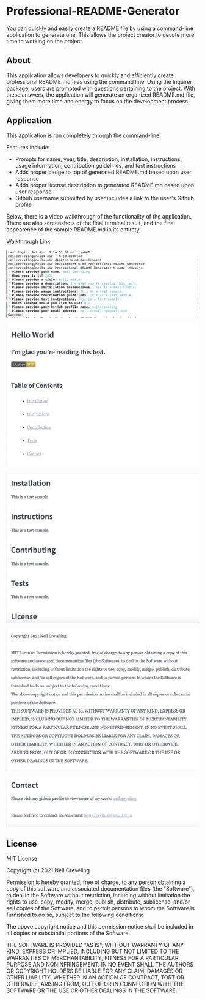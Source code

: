 # Professional-README-Generator
You can quickly and easily create a README file by using a command-line application to generate one. This allows the project creator to devote more time to working on the project.


## About

This application allows developers to quickly and efficiently create professional README.md files using the command line. Using the Inquirer package, users are prompted with questions pertaining to the project. With these answers, the application will generate an organized README.md file, giving them more time and energy to focus on the development process.

## Application

This application is run completely through the command-line.

Features include:

* Prompts for name, year, title, description, installation, instructions, usage information, contribution guidelines, and test instructions
* Adds proper badge to top of generated README.md based upon user response
* Adds proper license description to generated README.md based upon user response
* Github username submitted by user includes a link to the user's Github profile

Below, there is a video walkthrough of the functionality of the application. There are also screenshots of the final terminal result, and the final appearence of the sample README.md in its entirety.


[Walkthrough Link](https://www.youtube.com/watch?v=_Sk4pNNajqE)

![Final Terminal Results](./screenshots/terminal.png)

![README.md View 1](./screenshots/readme1.png)

![README.md View 2](./screenshots/readme2.png)

![README.md View 3](./screenshots/readme3.png)

![README.md View 4](./screenshots/readme4.png)


## License

MIT License

Copyright (c) 2021 Neil Creveling

Permission is hereby granted, free of charge, to any person obtaining a copy of this software and associated documentation files (the "Software"), to deal in the Software without restriction, including without limitation the rights to use, copy, modify, merge, publish, distribute, sublicense, and/or sell copies of the Software, and to permit persons to whom the Software is furnished to do so, subject to the following conditions:

The above copyright notice and this permission notice shall be included in all copies or substantial portions of the Software.

THE SOFTWARE IS PROVIDED "AS IS", WITHOUT WARRANTY OF ANY KIND, EXPRESS OR IMPLIED, INCLUDING BUT NOT LIMITED TO THE WARRANTIES OF MERCHANTABILITY, FITNESS FOR A PARTICULAR PURPOSE AND NONINFRINGEMENT. IN NO EVENT SHALL THE AUTHORS OR COPYRIGHT HOLDERS BE LIABLE FOR ANY CLAIM, DAMAGES OR OTHER LIABILITY, WHETHER IN AN ACTION OF CONTRACT, TORT OR OTHERWISE, ARISING FROM, OUT OF OR IN CONNECTION WITH THE SOFTWARE OR THE USE OR OTHER DEALINGS IN THE SOFTWARE.
